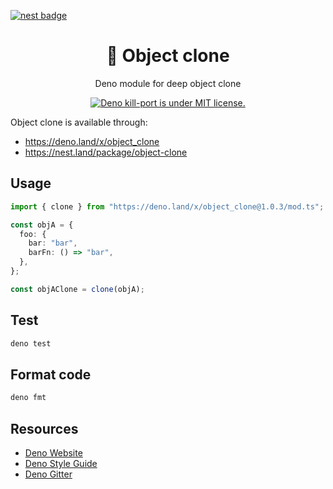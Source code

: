[![nest badge](https://nest.land/badge.svg)](https://nest.land/package/object-clone)

<h1 align="center">🦕 Object clone</h1>

<p align="center">
  Deno module for deep object clone
</p>

<p align="center">
  <a href="https://github.com/gustavofabro/deno_kill_port/blob/master/LICENSE">
    <img src="https://img.shields.io/github/license/gustavofabro/deno_kill_port" alt="Deno kill-port is under MIT license." />
  </a>
</p>


Object clone is available through:
- https://deno.land/x/object_clone
- https://nest.land/package/object-clone

## Usage

```typescript
import { clone } from "https://deno.land/x/object_clone@1.0.3/mod.ts";

const objA = {
  foo: {
    bar: "bar",
    barFn: () => "bar",
  },
};

const objAClone = clone(objA);
```

## Test

```bash
deno test
```

## Format code

```bash
deno fmt
```

## Resources

- [Deno Website](https://deno.land)
- [Deno Style Guide](https://deno.land/manual/contributing/style_guide)
- [Deno Gitter](https://gitter.im/denolife/Lobby)
